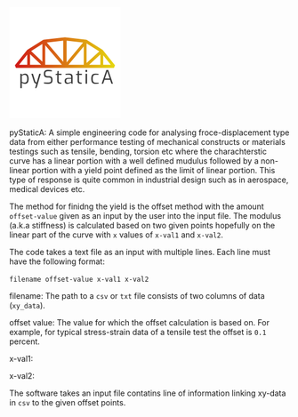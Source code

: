 ![alt text](https://raw.githubusercontent.com/samanseifi/pyStaticA/master/logo.png "Logo Title Text 1")

pyStaticA: A simple engineering code for analysing froce-displacement type data from either performance testing of mechanical constructs or materials testings such as tensile, bending, torsion etc where the charachterstic curve has a linear portion with a well defined mudulus followed by a non-linear portion with a yield point defined as the limit of linear portion. This type of response is quite common in industrial design such as in aerospace, medical devices etc.

The method for finidng the yield is the offset method with the amount `offset-value` given as an input by the user into the input file. The modulus (a.k.a stiffness) is calculated based on two given points hopefully on the linear part of the curve with `x` values of `x-val1` and `x-val2`.

The code takes a text file as an input with multiple lines. Each line must have the following format:

`filename offset-value x-val1 x-val2`

filename: The path to a `csv` or `txt` file consists of two columns of data (`xy_data`).

offset value: The value for which the offset calculation is based on. For example, for typical stress-strain data of a tensile test the offset is `0.1` percent.

x-val1:

x-val2:


The software takes an input file contatins line of information linking xy-data in `csv` to the given offset points.

